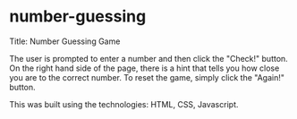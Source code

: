 # number-guessing

Title: Number Guessing Game

The user is prompted to enter a number and then click the "Check!" button. 
On the right hand side of the page, there is a hint that tells you how close you are to the correct number. 
To reset the game, simply click the "Again!" button.

This was built using the technologies: HTML, CSS, Javascript.
